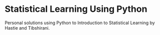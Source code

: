# Statistical Learning Using Python
Personal solutions using Python to Introduction to Statistical Learning by Hastie and Tibshirani. 

